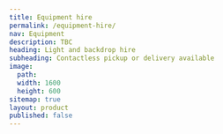 ```yaml
---
title: Equipment hire
permalink: /equipment-hire/
nav: Equipment
description: TBC
heading: Light and backdrop hire
subheading: Contactless pickup or delivery available
image:
  path:
  width: 1600
  height: 600
sitemap: true
layout: product
published: false
---
```


